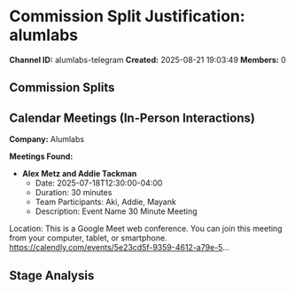 # Commission Split Justification: alumlabs

**Channel ID:** alumlabs-telegram
**Created:** 2025-08-21 19:03:49
**Members:** 0

## Commission Splits


## Calendar Meetings (In-Person Interactions)

**Company:** Alumlabs

**Meetings Found:**

- **Alex Metz and Addie Tackman**
  - Date: 2025-07-18T12:30:00-04:00
  - Duration: 30 minutes
  - Team Participants: Aki, Addie, Mayank
  - Description: Event Name
30 Minute Meeting

Location: This is a Google Meet web conference.
You can join this meeting from your computer, tablet, or smartphone.
https://calendly.com/events/5e23cd5f-9359-4612-a79e-5...

## Stage Analysis

